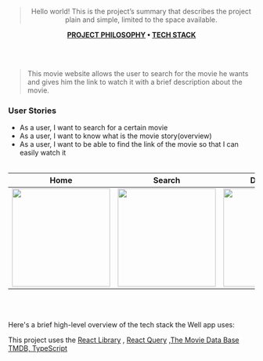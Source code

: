 
<div align="center">

> Hello world! This is the project’s summary that describes the project plain and simple, limited to the space available. 

**[PROJECT PHILOSOPHY](https://github.com/Fatima-Kabalan/movie-app.git#-project-philosophy) • [TECH STACK](https://github.com/Fatima-Kabalan/movie-app.git#-tech-stack)**

</div>

<br><br>


> This movie website allows the user to search for the movie he wants and gives him the link to watch it with a brief description about the movie.

### User Stories
- As a user, I want to search for a certain movie
- As a user, I want to know what is the movie story(overview)
- As a user, I want to be able to find the link of the movie so that I can easily watch it
<br><br>

| Home                                       | Search                                         |  Description                                        | 
|-----------------------------------------------|----------------------------------------------------|----------------------------------------------------|
| <img src="../public/home.png" width="200"/> | <img src="./public/search.png" width="200"/> | <img src="./public/description.png" width="200"/> 

<br><br>

Here's a brief high-level overview of the tech stack the Well app uses:

This project uses the <a href="https://react.dev/">React Library</a> , <a href="https://react-query-v3.tanstack.com/">React Query</a> ,<a href="https://developers.themoviedb.org/3/getting-started/introduction">The Movie Data Base TMDB, <a href="https://www.typescriptlang.org/docs/handbook/typescript-from-scratch.html">TypeScript</a>

<br><br>
